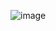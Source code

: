 ![image](https://github.com/prashantjagtap2909/CS50/assets/93985255/3a840945-0255-4ebd-93e7-66e5f2eb8b5c)

